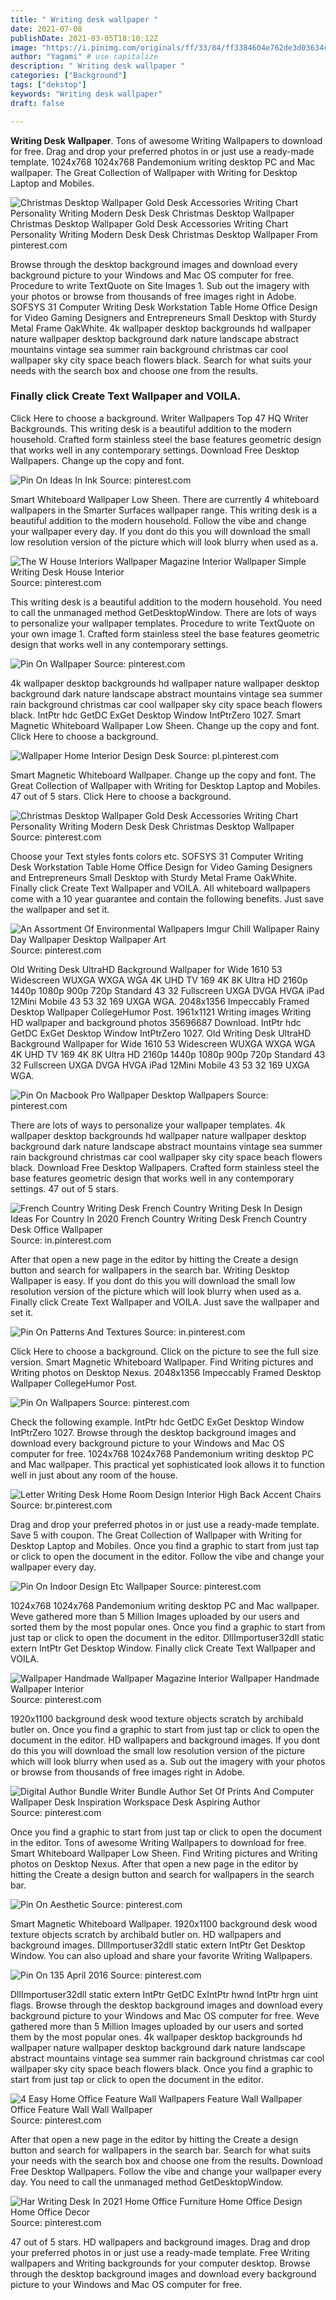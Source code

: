 ```yaml
---
title: " Writing desk wallpaper "
date: 2021-07-08
publishDate: 2021-03-05T18:10:12Z
image: "https://i.pinimg.com/originals/ff/33/84/ff3384604e762de3d03634c671b85110.png"
author: "Yagami" # use capitalize
description: " Writing desk wallpaper "
categories: ["Background"]
tags: ["dekstop"]
keywords: "Writing desk wallpaper"
draft: false

---
```



**Writing Desk Wallpaper**. Tons of awesome Writing Wallpapers to download for free. Drag and drop your preferred photos in or just use a ready-made template. 1024x768 1024x768 Pandemonium writing desktop PC and Mac wallpaper. The Great Collection of Wallpaper with Writing for Desktop Laptop and Mobiles.

![Christmas Desktop Wallpaper Gold Desk Accessories Writing Chart Personality Writing Modern Desk Desk Christmas Desktop Wallpaper](https://i.pinimg.com/originals/65/4c/7c/654c7ce19ee82037797b9c29ad61bccc.jpg "Christmas Desktop Wallpaper Gold Desk Accessories Writing Chart Personality Writing Modern Desk Desk Christmas Desktop Wallpaper")
Christmas Desktop Wallpaper Gold Desk Accessories Writing Chart Personality Writing Modern Desk Desk Christmas Desktop Wallpaper From pinterest.com


Browse through the desktop background images and download every background picture to your Windows and Mac OS computer for free. Procedure to write TextQuote on Site Images 1. Sub out the imagery with your photos or browse from thousands of free images right in Adobe. SOFSYS 31 Computer Writing Desk Workstation Table Home Office Design for Video Gaming Designers and Entrepreneurs Small Desktop with Sturdy Metal Frame OakWhite. 4k wallpaper desktop backgrounds hd wallpaper nature wallpaper desktop background dark nature landscape abstract mountains vintage sea summer rain background christmas car cool wallpaper sky city space beach flowers black. Search for what suits your needs with the search box and choose one from the results.

### Finally click Create Text Wallpaper and VOILA.

Click Here to choose a background. Writer Wallpapers Top 47 HQ Writer Backgrounds. This writing desk is a beautiful addition to the modern household. Crafted form stainless steel the base features geometric design that works well in any contemporary settings. Download Free Desktop Wallpapers. Change up the copy and font.


![Pin On Ideas In Ink](https://i.pinimg.com/originals/d8/f7/d5/d8f7d594bc51811c6cbe41c32ece445b.jpg "Pin On Ideas In Ink")
Source: pinterest.com

Smart Whiteboard Wallpaper Low Sheen. There are currently 4 whiteboard wallpapers in the Smarter Surfaces wallpaper range. This writing desk is a beautiful addition to the modern household. Follow the vibe and change your wallpaper every day. If you dont do this you will download the small low resolution version of the picture which will look blurry when used as a.

![The W House Interiors Wallpaper Magazine Interior Wallpaper Simple Writing Desk House Interior](https://i.pinimg.com/originals/d8/c6/87/d8c687fb22886e86860df0aa882ccbc3.jpg "The W House Interiors Wallpaper Magazine Interior Wallpaper Simple Writing Desk House Interior")
Source: pinterest.com

This writing desk is a beautiful addition to the modern household. You need to call the unmanaged method GetDesktopWindow. There are lots of ways to personalize your wallpaper templates. Procedure to write TextQuote on your own image 1. Crafted form stainless steel the base features geometric design that works well in any contemporary settings.

![Pin On Wallpaper](https://i.pinimg.com/originals/33/49/31/3349314c567994780db4bbc4d44e51db.jpg "Pin On Wallpaper")
Source: pinterest.com

4k wallpaper desktop backgrounds hd wallpaper nature wallpaper desktop background dark nature landscape abstract mountains vintage sea summer rain background christmas car cool wallpaper sky city space beach flowers black. IntPtr hdc GetDC ExGet Desktop Window IntPtrZero 1027. Smart Magnetic Whiteboard Wallpaper Low Sheen. Change up the copy and font. Click Here to choose a background.

![Wallpaper Home Interior Design Desk](https://i.pinimg.com/originals/02/fb/fb/02fbfbd78748c3038611cc26ee7b1dd2.jpg "Wallpaper Home Interior Design Desk")
Source: pl.pinterest.com

Smart Magnetic Whiteboard Wallpaper. Change up the copy and font. The Great Collection of Wallpaper with Writing for Desktop Laptop and Mobiles. 47 out of 5 stars. Click Here to choose a background.

![Christmas Desktop Wallpaper Gold Desk Accessories Writing Chart Personality Writing Modern Desk Desk Christmas Desktop Wallpaper](https://i.pinimg.com/originals/65/4c/7c/654c7ce19ee82037797b9c29ad61bccc.jpg "Christmas Desktop Wallpaper Gold Desk Accessories Writing Chart Personality Writing Modern Desk Desk Christmas Desktop Wallpaper")
Source: pinterest.com

Choose your Text styles fonts colors etc. SOFSYS 31 Computer Writing Desk Workstation Table Home Office Design for Video Gaming Designers and Entrepreneurs Small Desktop with Sturdy Metal Frame OakWhite. Finally click Create Text Wallpaper and VOILA. All whiteboard wallpapers come with a 10 year guarantee and contain the following benefits. Just save the wallpaper and set it.

![An Assortment Of Environmental Wallpapers Imgur Chill Wallpaper Rainy Day Wallpaper Desktop Wallpaper Art](https://i.pinimg.com/736x/be/7c/2d/be7c2d566336608b64f11f55b16e3991.jpg "An Assortment Of Environmental Wallpapers Imgur Chill Wallpaper Rainy Day Wallpaper Desktop Wallpaper Art")
Source: pinterest.com

Old Writing Desk UltraHD Background Wallpaper for Wide 1610 53 Widescreen WUXGA WXGA WGA 4K UHD TV 169 4K 8K Ultra HD 2160p 1440p 1080p 900p 720p Standard 43 32 Fullscreen UXGA DVGA HVGA iPad 12Mini Mobile 43 53 32 169 UXGA WGA. 2048x1356 Impeccably Framed Desktop Wallpaper CollegeHumor Post. 1961x1121 Writing images Writing HD wallpaper and background photos 35696687 Download. IntPtr hdc GetDC ExGet Desktop Window IntPtrZero 1027. Old Writing Desk UltraHD Background Wallpaper for Wide 1610 53 Widescreen WUXGA WXGA WGA 4K UHD TV 169 4K 8K Ultra HD 2160p 1440p 1080p 900p 720p Standard 43 32 Fullscreen UXGA DVGA HVGA iPad 12Mini Mobile 43 53 32 169 UXGA WGA.

![Pin On Macbook Pro Wallpaper Desktop Wallpapers](https://i.pinimg.com/474x/f9/fc/7b/f9fc7b4f3c2453b45caaeb1cfbcfd9a2.jpg "Pin On Macbook Pro Wallpaper Desktop Wallpapers")
Source: pinterest.com

There are lots of ways to personalize your wallpaper templates. 4k wallpaper desktop backgrounds hd wallpaper nature wallpaper desktop background dark nature landscape abstract mountains vintage sea summer rain background christmas car cool wallpaper sky city space beach flowers black. Download Free Desktop Wallpapers. Crafted form stainless steel the base features geometric design that works well in any contemporary settings. 47 out of 5 stars.

![French Country Writing Desk French Country Writing Desk In Design Ideas For Country In 2020 French Country Writing Desk French Country Desk Office Wallpaper](https://i.pinimg.com/474x/2a/31/f4/2a31f4281ded916c52c53edb0ef3ed15.jpg "French Country Writing Desk French Country Writing Desk In Design Ideas For Country In 2020 French Country Writing Desk French Country Desk Office Wallpaper")
Source: in.pinterest.com

After that open a new page in the editor by hitting the Create a design button and search for wallpapers in the search bar. Writing Desktop Wallpaper is easy. If you dont do this you will download the small low resolution version of the picture which will look blurry when used as a. Finally click Create Text Wallpaper and VOILA. Just save the wallpaper and set it.

![Pin On Patterns And Textures](https://i.pinimg.com/originals/3e/cb/11/3ecb11e6ec1647e6e82f8ab836d00ce1.jpg "Pin On Patterns And Textures")
Source: in.pinterest.com

Click Here to choose a background. Click on the picture to see the full size version. Smart Magnetic Whiteboard Wallpaper. Find Writing pictures and Writing photos on Desktop Nexus. 2048x1356 Impeccably Framed Desktop Wallpaper CollegeHumor Post.

![Pin On Wallpapers](https://i.pinimg.com/originals/35/a6/d0/35a6d0517f883a818429366b2b198bbd.jpg "Pin On Wallpapers")
Source: pinterest.com

Check the following example. IntPtr hdc GetDC ExGet Desktop Window IntPtrZero 1027. Browse through the desktop background images and download every background picture to your Windows and Mac OS computer for free. 1024x768 1024x768 Pandemonium writing desktop PC and Mac wallpaper. This practical yet sophisticated look allows it to function well in just about any room of the house.

![Letter Writing Desk Home Room Design Interior High Back Accent Chairs](https://i.pinimg.com/originals/e6/d0/11/e6d01179e7478611b6180140b4375955.jpg "Letter Writing Desk Home Room Design Interior High Back Accent Chairs")
Source: br.pinterest.com

Drag and drop your preferred photos in or just use a ready-made template. Save 5 with coupon. The Great Collection of Wallpaper with Writing for Desktop Laptop and Mobiles. Once you find a graphic to start from just tap or click to open the document in the editor. Follow the vibe and change your wallpaper every day.

![Pin On Indoor Design Etc Wallpaper](https://i.pinimg.com/originals/0d/ec/2a/0dec2ac3acc3e8bf7f775e103d0ce017.jpg "Pin On Indoor Design Etc Wallpaper")
Source: pinterest.com

1024x768 1024x768 Pandemonium writing desktop PC and Mac wallpaper. Weve gathered more than 5 Million Images uploaded by our users and sorted them by the most popular ones. Once you find a graphic to start from just tap or click to open the document in the editor. DllImportuser32dll static extern IntPtr Get Desktop Window. Finally click Create Text Wallpaper and VOILA.

![Wallpaper Handmade Wallpaper Magazine Interior Wallpaper Handmade Wallpaper Interior](https://i.pinimg.com/originals/61/85/3d/61853d0dafca46ade6e27fddf960cc61.jpg "Wallpaper Handmade Wallpaper Magazine Interior Wallpaper Handmade Wallpaper Interior")
Source: pinterest.com

1920x1100 background desk wood texture objects scratch by archibald butler on. Once you find a graphic to start from just tap or click to open the document in the editor. HD wallpapers and background images. If you dont do this you will download the small low resolution version of the picture which will look blurry when used as a. Sub out the imagery with your photos or browse from thousands of free images right in Adobe.

![Digital Author Bundle Writer Bundle Author Set Of Prints And Computer Wallpaper Desk Inspiration Workspace Desk Aspiring Author](https://i.pinimg.com/originals/6d/7f/74/6d7f74f92fbb657f159b2dc9f1c5824a.jpg "Digital Author Bundle Writer Bundle Author Set Of Prints And Computer Wallpaper Desk Inspiration Workspace Desk Aspiring Author")
Source: pinterest.com

Once you find a graphic to start from just tap or click to open the document in the editor. Tons of awesome Writing Wallpapers to download for free. Smart Whiteboard Wallpaper Low Sheen. Find Writing pictures and Writing photos on Desktop Nexus. After that open a new page in the editor by hitting the Create a design button and search for wallpapers in the search bar.

![Pin On Aesthetic](https://i.pinimg.com/originals/c6/7b/5e/c67b5e8a3fb9d0c4f649530fbdeace24.jpg "Pin On Aesthetic")
Source: pinterest.com

Smart Magnetic Whiteboard Wallpaper. 1920x1100 background desk wood texture objects scratch by archibald butler on. HD wallpapers and background images. DllImportuser32dll static extern IntPtr Get Desktop Window. You can also upload and share your favorite Writing Wallpapers.

![Pin On 135 April 2016](https://i.pinimg.com/originals/e0/bd/18/e0bd18efa4166062451f9b1105e5d8f7.jpg "Pin On 135 April 2016")
Source: pinterest.com

DllImportuser32dll static extern IntPtr GetDC ExIntPtr hwnd IntPtr hrgn uint flags. Browse through the desktop background images and download every background picture to your Windows and Mac OS computer for free. Weve gathered more than 5 Million Images uploaded by our users and sorted them by the most popular ones. 4k wallpaper desktop backgrounds hd wallpaper nature wallpaper desktop background dark nature landscape abstract mountains vintage sea summer rain background christmas car cool wallpaper sky city space beach flowers black. Once you find a graphic to start from just tap or click to open the document in the editor.

![4 Easy Home Office Feature Wall Wallpapers Feature Wall Wallpaper Office Feature Wall Wall Wallpaper](https://i.pinimg.com/originals/d6/c2/00/d6c200e46346844d0de86ab5ae576b79.jpg "4 Easy Home Office Feature Wall Wallpapers Feature Wall Wallpaper Office Feature Wall Wall Wallpaper")
Source: pinterest.com

After that open a new page in the editor by hitting the Create a design button and search for wallpapers in the search bar. Search for what suits your needs with the search box and choose one from the results. Download Free Desktop Wallpapers. Follow the vibe and change your wallpaper every day. You need to call the unmanaged method GetDesktopWindow.

![Har Writing Desk In 2021 Home Office Furniture Home Office Design Home Office Decor](https://i.pinimg.com/originals/ff/33/84/ff3384604e762de3d03634c671b85110.png "Har Writing Desk In 2021 Home Office Furniture Home Office Design Home Office Decor")
Source: pinterest.com

47 out of 5 stars. HD wallpapers and background images. Drag and drop your preferred photos in or just use a ready-made template. Free Writing wallpapers and Writing backgrounds for your computer desktop. Browse through the desktop background images and download every background picture to your Windows and Mac OS computer for free.

